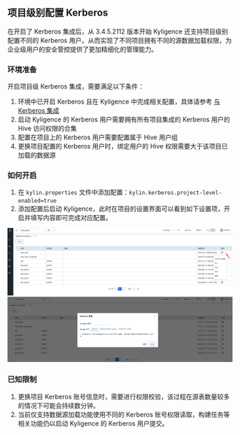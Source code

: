 ## 项目级别配置 Kerberos
在开启了 Kerberos 集成后，从 3.4.5.2112 版本开始 Kyligence 还支持项目级别配置不同的 Kerberos 用户。从而实现了不同项目拥有不同的源数据加载权限，为企业级用户的安全管控提供了更加精细化的管理能力。

### 环境准备

开启项目级 Kerberos 集成，需要满足以下条件：
1. 环境中已开启 Kerberos 且在 Kyligence 中完成相关配置，具体请参考 [与 Kerberos 集成 ](kerberos.cn.md)
2. 启动 Kyligence 的 Kerberos 用户需要拥有所有项目集成的 Kerberos 用户的 Hive 访问权限的合集
3. 配置在项目上的 Kerberos 用户需要配置属于 Hive 用户组
4. 更换项目配置的 Kerberos 用户时，绑定用户的 Hive 权限需要大于该项目已加载的数据源

### 如何开启
1. 在 `kylin.properties` 文件中添加配置：`kylin.kerberos.project-level-enabled=true`
2. 添加配置后启动 Kyligence，此时在项目的设置界面可以看到如下设置项，开启并填写内容即可完成对应配置。

![Project_with_kerberos](images/kerberos/kerberos.cn.png)
![Kerberos_Keytab](images/kerberos/kerberos_keytab.cn.png)


### 已知限制

1. 更换项目 Kerberos 账号信息时，需要进行权限校验，该过程在源表数量较多的情况下可能会持续数分钟。
2. 当前仅支持数据源加载功能使用不同的 Kerberos 账号权限读取，构建任务等相关功能仍以启动 Kyligence 的 Kerberos 用户提交。
